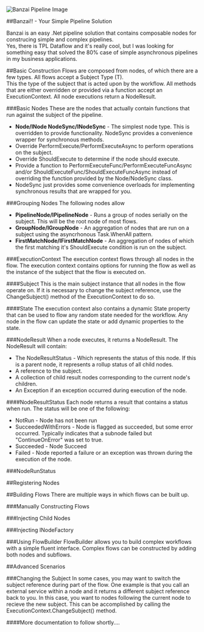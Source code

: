 ![Banzai Pipeline Image](http://upload.wikimedia.org/wikipedia/commons/0/03/Empty_wave_at_Banzai_Pipeline.jpeg)

##Banzai!! - Your Simple Pipeline Solution

Banzai is an easy .Net pipeline solution that contains composable nodes for construcing simple and complex pipelines.  
Yes, there is TPL Dataflow and it's really cool, but I was looking for something easy that solved the 80% case of simple
asynchronous pipelines in my business applications.

##Basic Construction 
Flows are composed from nodes, of which there are a few types.  All flows accept a Subject Type (T).  
This the type of the subject that is acted upon by the workflow.  All methods that are either overridden 
or provided via a function accept an ExecutionContext.  All node executions return a NodeResult.

###Basic Nodes
These are the nodes that actually contain functions that run against the subject of the pipeline.

  * <b>Node/INode NodeSync/INodeSync</b> - The simplest node type.  This is overridden to provide functionality.  NodeSync provides a convenience wrapper for synchronous methods.
  * Override PerformExecute/PerformExecuteAsync to perform operations on the subject.
  * Override ShouldExecute to determine if the node should execute.
  * Provide a function to PerformExecuteFunc/PerformExecuteFuncAsync and/or ShouldExecuteFunc/ShouldExecuteFuncAsync instead of overriding the function provided by the Node/NodeSync class.
  * NodeSync just provides some convenience overloads for implementing synchronous results that are wrapped for you.

###Grouping Nodes
The following nodes allow 

* <b>PipelineNode/IPipelineNode</b> - Runs a group of nodes serially on the subject.  This will be the root node of most flows.
* <b>GroupNode/IGroupNode</b> - An aggregation of nodes that are run on a subject using the asyncrhonous Task.WhenAll pattern.
* <b>FirstMatchNode/IFirstMatchNode</b> - An aggregation of nodes of which the first matching it's ShouldExecute condition is run on the subject.

###ExecutionContext
The execution context flows through all nodes in the flow.  The execution context contains options for running the flow as well as the
instance of the subject that the flow is executed on.  

####Subject
This is the main subject instance that all nodes in the flow operate on.  If it is necessary to change the subject reference, use the ChangeSubject() method of the 
ExecutionContext to do so.

####State
The execution context also contains a dynamic State property that can be used to 
flow any random state needed for the workflow.  Any node in the flow can update the state or add dynamic properties to the state.

###NodeResult
When a node executes, it returns a NodeResult.  The NodeResult will contain:
  * The NodeResultStatus - Which represents the status of this node.  If this is a parent node, it represents a rollup status of all child nodes.
  * A reference to the subject.
  * A collection of child result nodes corresponding to the current node's children.
  * An Exception if an exception occurred during execution of the node.

####NodeResultStatus
Each node returns a result that contains a status when run.  The status will be one of the following:

  * NotRun - Node has not been run
  * SucceededWithErrors - Node is flagged as succeeded, but some error occurred.  Typically indicates that a subnode failed but "ContinueOnError" was set to true.
  * Succeeded - Node Succeed
  * Failed - Node reported a failure or an exception was thrown during the execution of the node.

###NodeRunStatus

##Registering Nodes

##Building Flows
There are multiple ways in which flows can be built up.

###Manually Constructing Flows

###Injecting Child Nodes

###Injecting INodeFactory

###Using FlowBuilder
FlowBuilder allows you to build complex workflows with a simple fluent interface.  Complex flows can be constructed by 
adding both nodes and subflows.

##Advanced Scenarios

###Changing the Subject
In some cases, you may want to switch the subject reference during part of the flow.  One example is that you call an external
service within a node and it returns a different subject reference back to you.  In this case, you want to nodes following the 
current node to recieve the new subject.  This can be accomplished by calling the ExecutionContext.ChangeSubject() method.

####More documentation to follow shortly....



